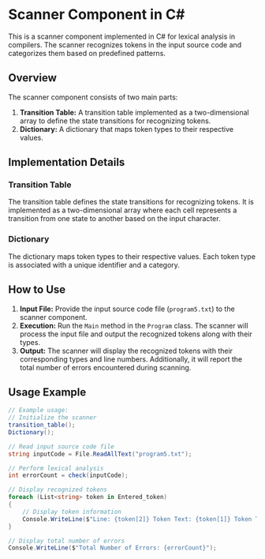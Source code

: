 # Scanner Component in C#

This is a scanner component implemented in C# for lexical analysis in compilers. The scanner recognizes tokens in the input source code and categorizes them based on predefined patterns.

## Overview

The scanner component consists of two main parts:
1. **Transition Table:** A transition table implemented as a two-dimensional array to define the state transitions for recognizing tokens.
2. **Dictionary:** A dictionary that maps token types to their respective values.

## Implementation Details

### Transition Table
The transition table defines the state transitions for recognizing tokens. It is implemented as a two-dimensional array where each cell represents a transition from one state to another based on the input character.

### Dictionary
The dictionary maps token types to their respective values. Each token type is associated with a unique identifier and a category.

## How to Use

1. **Input File:** Provide the input source code file (`program5.txt`) to the scanner component.
2. **Execution:** Run the `Main` method in the `Program` class. The scanner will process the input file and output the recognized tokens along with their types.
3. **Output:** The scanner will display the recognized tokens with their corresponding types and line numbers. Additionally, it will report the total number of errors encountered during scanning.

## Usage Example

```csharp
// Example usage:
// Initialize the scanner
transition_table();
Dictionary();

// Read input source code file
string inputCode = File.ReadAllText("program5.txt");

// Perform lexical analysis
int errorCount = check(inputCode);

// Display recognized tokens
foreach (List<string> token in Entered_token)
{
    // Display token information
    Console.WriteLine($"Line: {token[2]} Token Text: {token[1]} Token Type: {GetTokenType(token)}");
}

// Display total number of errors
Console.WriteLine($"Total Number of Errors: {errorCount}");
